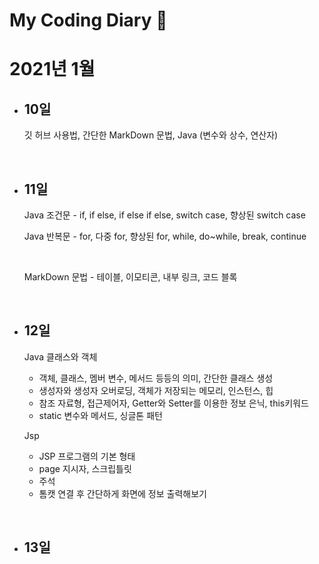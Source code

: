 # My Coding Diary :date:
# 2021년 1월
- ## 10일
    깃 허브 사용법, 간단한 MarkDown 문법, Java (변수와 상수, 연산자)

<br>

- ## 11일 
    Java 조건문 - if, if else, if else if else, switch case, 향상된 switch case 

    Java 반복문 - for, 다중 for, 향상된 for, while, do~while, break, continue 
    
    <br>

    MarkDown 문법 - 테이블, 이모티콘, 내부 링크, 코드 블록

<br>

- ## 12일
    Java 클래스와 객체 
    - 객체, 클래스, 멤버 변수, 메서드 등등의 의미, 간단한 클래스 생성
    - 생성자와 생성자 오버로딩, 객체가 저장되는 메모리, 인스턴스, 힙
    - 참조 자료형, 접근제어자, Getter와 Setter를 이용한 정보 은닉, this키워드
    - static 변수와 메서드, 싱글톤 패턴

    Jsp 
    - JSP 프로그램의 기본 형태
    - page 지시자, 스크립틀릿
    - 주석
    - 톰캣 연결 후 간단하게 화면에 정보 출력해보기

<br>

- ## 13일
    
 
        
